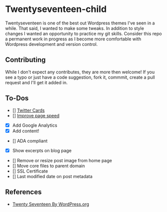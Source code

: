# Twentyseventeen-child

Twentyseventeen is one of the best out Wordpress themes I've seen in a while. That said, I wanted to make some tweaks. In addition to style changes I wanted an opportunity to practice my git skills. Consider this repo a permanent work in progress as I become more comfortable with Wordpress development and version control.

## Contributing

While I don't expect any contributes, they are more then welcome! If you see a typo or just have a code suggestion, fork it, commmit, create a pull request and I'll get it added in. 

## To-Dos

- [] [Twitter Cards](https://dev.twitter.com/cards/overview)
- [] [Improve page speed](https://developers.google.com/speed/pagespeed/insights/?url=http%3A%2F%2Fshannoncrabill.com%2Fblog%2F&tab=mobile)
- [X] Add Google Analytics
- [X] Add content!
- [] ADA compliant
- [X] Show excerpts on blog page
- [] Remove or resize post image from home page
- [] Move core files to parent domain
- [] SSL Certificate
- [] Last modified date on post metadata

## References

* [Twenty Seventeen By WordPress.org](https://wordpress.org/themes/twentyseventeen/)